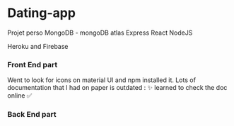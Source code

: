 # Dating-app
Projet perso
MongoDB - mongoDB atlas
Express
React
NodeJS

Heroku and Firebase


### Front End part
Went to look for icons on material UI and npm installed it.
Lots of documentation that I had on paper is outdated : ✨ learned to check the doc online ✅


### Back End part
